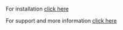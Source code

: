 For installation [click here](http://milkytiptoe.github.com/Name-Sync/)

For support and more information [click here](https://github.com/milkytiptoe/Name-Sync/wiki/Support)
